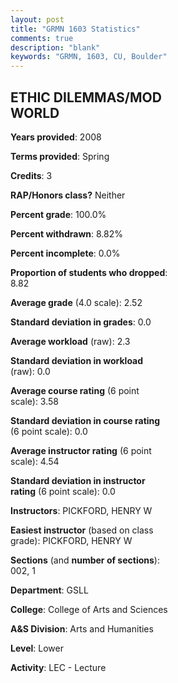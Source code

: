```yaml
---
layout: post
title: "GRMN 1603 Statistics"
comments: true
description: "blank"
keywords: "GRMN, 1603, CU, Boulder"
--- 
```

<head>
<script src="https://ajax.googleapis.com/ajax/libs/jquery/2.1.3/jquery.min.js"></script>
<script src="https://dl.dropboxusercontent.com/s/pc42nxpaw1ea4o9/highcharts.js?dl=0"></script>
<!-- <script src="../assets/js/highcharts.js"></script> -->
<style type="text/css">@font-face {
	font-family: "Bebas Neue";
	src: url(https://www.filehosting.org/file/details/544349/BebasNeue%20Regular.otf) format("opentype");
	}
	h1.Bebas { 
		font-family: "Bebas Neue", Verdana, Tahoma;
	}
</style>
</head>
<body>
	<div id="container" style="float: right; width: 45%; height: 88%; margin-left: 2.5%; margin-right: 2.5%;"></div>
	<script language="JavaScript">
		$(document).ready(function() {
		var chart = {type: 'column'};
		var title = {text: 'Grade Distribution'};
		var xAxis = {categories: ['A','B','C','D','F'],crosshair: true};
		var yAxis = {min: 0,title: {text: 'Percentage'}};
		var tooltip = {headerFormat: '<center><b><span style="font-size:20px">{point.key}</span></b></center>',
		               pointFormat: '<td style="padding:0"><b>{point.y:.1f}%</b></td>',
		               footerFormat: '</table>',shared: true,useHTML: true};
		var plotOptions = {column: {pointPadding: 0.0,borderWidth: 0}};  
		var credits = {enabled: false};var series= [{name: 'Percent',data: [32.26,38.71,3.23,0.0,25.81,]}];
		var json = {};
		json.chart = chart;
		json.title = title;
		json.tooltip = tooltip;
		json.xAxis = xAxis;
		json.yAxis = yAxis;  
		json.series = series;
		json.plotOptions = plotOptions;  
		json.credits = credits;
		$('#container').highcharts(json);
	});
	</script>
</body>
			   
## ETHIC DILEMMAS/MOD WORLD

**Years provided**: 2008

**Terms provided**: Spring

**Credits**: 3

**RAP/Honors class?** Neither

**Percent grade**: 100.0%

**Percent withdrawn**: 8.82%

**Percent incomplete**: 0.0%

**Proportion of students who dropped**: 8.82

**Average grade** (4.0 scale): 2.52

**Standard deviation in grades**: 0.0

**Average workload** (raw): 2.3

**Standard deviation in workload** (raw): 0.0

**Average course rating** (6 point scale): 3.58

**Standard deviation in course rating** (6 point scale): 0.0

**Average instructor rating** (6 point scale): 4.54

**Standard deviation in instructor rating** (6 point scale): 0.0

**Instructors**: PICKFORD, HENRY W

**Easiest instructor** (based on class grade): PICKFORD, HENRY W

**Sections** (and **number of sections**): 002, 1

**Department**: GSLL

**College**: College of Arts and Sciences

**A&S Division**: Arts and Humanities

**Level**: Lower

**Activity**: LEC - Lecture